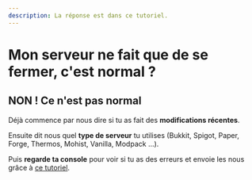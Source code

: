```yaml
---
description: La réponse est dans ce tutoriel.
---
```


# Mon serveur ne fait que de se fermer, c'est normal ?

## NON ! Ce n'est pas normal

Déjà commence par nous dire si tu as fait des **modifications récentes**. 

Ensuite dit nous quel **type de serveur** tu utilises \(Bukkit, Spigot, Paper, Forge, Thermos, Mohist, Vanilla, Modpack ...\). 

Puis **regarde ta console** pour voir si tu as des erreurs et envoie les nous grâce à [ce tutoriel](https://docs.idelya-network.fr/minecraft/comment-partager-ses-logs-minecraft).

